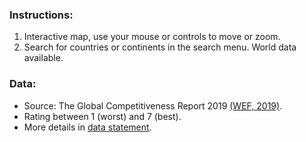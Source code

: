 ### Instructions:

1. Interactive map, use your mouse or controls to move or zoom.
2. Search for countries or continents in the search menu. World data available.

### Data:

- Source: The Global Competitiveness Report 2019 [(WEF, 2019)](www.weforum.org/gcr).
- Rating between 1 (worst) and 7 (best).
- More details in [data statement](https://github.com/tamagusko/road-quality/tree/main/data).
